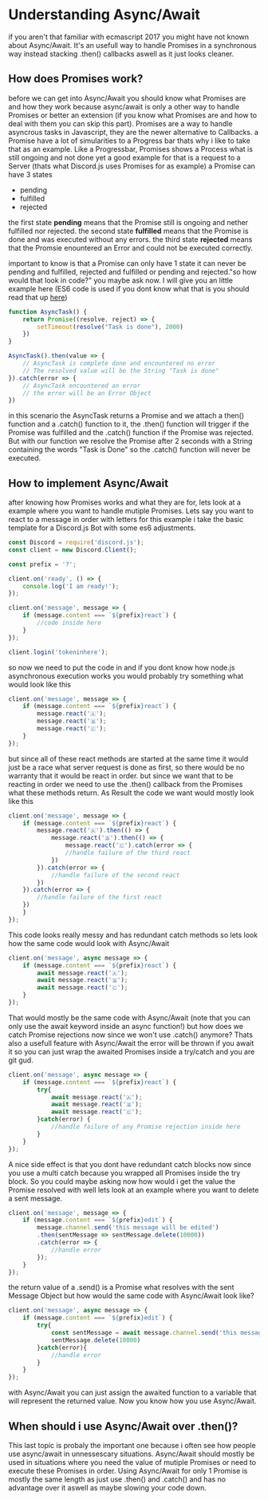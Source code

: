# Understanding Async/Await

if you aren't that familiar with ecmascript 2017 you might have not known about Async/Await. It's an usefull way to handle Promises in a synchronous way instead stacking .then() callbacks aswell as it just looks cleaner.

## How does Promises work?

before we can get into Async/Await you should know what Promises are and how they work because async/await is only a other way to handle Promises or better an extension (if you know what Promises are and how to deal with them you can skip this part). Promises are a way to handle asyncrous tasks in Javascript, they are the newer alternative to Callbacks. a Promise have a lot of simularities to a Progress bar thats why i like to take that as an example. Like a Progressbar, Promises shows a Process what is still ongoing and not done yet a good example for that is a request to a Server (thats what Discord.js uses Promises for as example) a Promise can have 3 states

* pending
* fulfilled
* rejected

the first state **pending** means that the Promise still is ongoing and nether fulfilled nor rejected.
the second state **fulfilled** means that the Promise is done and was executed without any errors.
the third state **rejected** means that the Promsie enountered an Error and could not be executed correctly.

important to know is that a Promise can only have 1 state it can never be pending and fulfilled, rejected and fulfilled or pending and rejected."so how would that look in code?" you maybe ask now. I will give you an little example here
(ES6 code is used if you dont know what that is you should read that up [here](/additional-info/es6-syntax))

```js
function AsyncTask() {
	return Promise((resolve, reject) => {
		setTimeout(resolve("Task is done"), 2000)
	})
}

AsyncTask().then(value => {
	// AsyncTask is complete done and encountered no error
	// The resolved value will be the String "Task is done"
}).catch(error => {
	// AsyncTask encountered an error
	// the error will be an Error Object
})
```

in this scenario the AsyncTask returns a Promise and we attach a then() function and a .catch() function to it, the .then() function will trigger if the Promise was fulfilled and the .catch() function if the Promise was rejected. But with our function we resolve the Promise after 2 seconds with a String containing the words "Task is Done" so the .catch() function will never be executed.

## How to implement Async/Await

after knowing how Promises works and what they are for, lets look at a example where you want to handle mutiple Promises. Lets say you want to react to a message in order with letters for this example i take the basic template for a Discord.js Bot with some es6 adjustments.

```js
const Discord = require('discord.js');
const client = new Discord.Client();

const prefix = '?';

client.on('ready', () => {
	console.log('I am ready!');
});

client.on('message', message => {
	if (message.content === `${prefix}react`) {
		//code inside here
	}
});

client.login('tokeninhere');
```

so now we need to put the code in and if you dont know how node.js asynchronous execution works you would probably try something what would look like this

```js
client.on('message', message => {
	if (message.content === `${prefix}react`) {
		message.react('🇦');
		message.react('🇧');
		message.react('🇨');
	}
});
```

but since all of these react methods are started at the same time it would just be a race what server request is done as first, so there would be no warranty that it would be react in order. but since we want that to be reacting in order we need to use the .then() callback from the Promises what these methods return. As Result the code we want would mostly look like this

```js
client.on('message', message => {
	if (message.content === `${prefix}react`) {
		message.react('🇦').then(() => {
			message.react('🇧').then(() => {
				message.react('🇨').catch(error => {
				//handle failure of the third react
			})
		}).catch(error => {
			//handle failure of the second react
		})
	}).catch(error => {
		//handle failure of the first react
	})
	}
});
```

This code looks really messy and has redundant catch methods so lets look how the same code would look with Async/Await

```js
client.on('message', async message => {
	if (message.content === `${prefix}react`) {
		await message.react('🇦');
		await message.react('🇧');
		await message.react('🇨');
	}
});
```

That would mostly be the same code with Async/Await (note that you can only use the await keyword inside an async function!) but how does we catch Promise rejections now since we won't use .catch() anymore? Thats also a usefull feature with Async/Await the error will be thrown if you await it so you can just wrap the awaited Promises inside a try/catch and you are git gud. 

```js
client.on('message', async message => {
	if (message.content === `${prefix}react`) {
		try{
			await message.react('🇦');
			await message.react('🇧');
			await message.react('🇨');
		}catch(error) {
			//handle failure of any Promise rejection inside here
		}
	}
});
```

A nice side effect is that you dont have redundant catch blocks now since you use a multi catch because you wrapped all Promises inside the try block. So you could maybe asking now how would i get the value the Promise resolved with well lets look at an example where you want to delete a sent message.

```js
client.on('message', message => {
	if (message.content === `${prefix}edit`) {
		message.channel.send('this message will be edited')
		.then(sentMessage => sentMessage.delete(10000))
		.catch(error => {
			//handle error
		});
	}
});
```

the return value of a .send() is a Promise what resolves with the sent Message Object but how would the same code with Async/Await look like?

```js
client.on('message', async message => {
	if (message.content === `${prefix}edit`) {
		try{
			const sentMessage = await message.channel.send('this message will be edited')
			sentMessage.delete(10000)
		}catch(error){
			//handle error
		}
	}
});
```

with Async/Await you can just assign the awaited function to a variable that will represent the returned value. Now you know how you use Async/Await.

## When should i use Async/Await over .then()?

This last topic is probaly the important one because i often see how people use async/await in unnessescary situations. Async/Await should mostly be used in situations where you need the value of mutiple Promises or need to execute these Promises in order. Using Async/Await for only 1 Promise is mostly the same length as just use .then() and .catch() and has no advantage over it aswell as maybe slowing your code down.